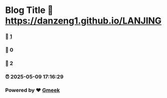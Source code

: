 # Blog Title :link: https://danzeng1.github.io/LANJING 
### :page_facing_up: [1](https://danzeng1.github.io/LANJING/tag.html) 
### :speech_balloon: 0 
### :hibiscus: 2 
### :alarm_clock: 2025-05-09 17:16:29 
### Powered by :heart: [Gmeek](https://github.com/Meekdai/Gmeek)
